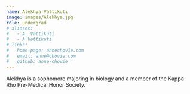```yaml
---
name: Alekhya Vattikuti
image: images/Alekhya.jpg
role: undergrad
# aliases:
#   - A. Vattikuti
#   - A Vattikuti
# links:
#   home-page: annechovie.com
#   email: anne@chovie.com
#   github: anne-chovie
---
```


Alekhya is a sophomore majoring in biology and a member of the Kappa Rho Pre-Medical Honor Society.
